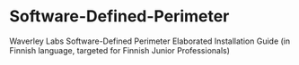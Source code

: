 # Software-Defined-Perimeter
Waverley Labs Software-Defined Perimeter Elaborated Installation Guide (in Finnish language, targeted for Finnish Junior Professionals)
